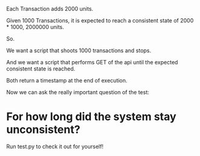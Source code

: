 Each Transaction adds 2000 units.

Given 1000 Transactions, it is expected to reach a consistent state of 2000 * 1000, 2000000 units.

So.

We want a script that shoots 1000 transactions and stops.

And we want a script that performs GET of the api until the expected consistent state is reached.

Both return a timestamp at the end of execution.

Now we can ask the really important question of the test:

# For how long did the system stay unconsistent?

Run test.py to check it out for yourself!